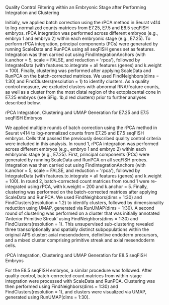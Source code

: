 Quality Control Filtering within an Embryonic Stage after Performing Integration and Clustering 

Initially, we applied batch correction using the rPCA method in Seurat v414 to log-normalized counts matrices from E7.25, E7.5 and E8.5 seqFISH embryos. rPCA integration was performed across different embryos (e.g., embryo 1 and embryo 2) within each embryonic stage (e.g., E7.25). To perform rPCA integration, principal components (PCs) were generated by running ScaleData and RunPCA using all seqFISH genes set as features. Integration was then carried out using FindIntegrationAnchors (with k.anchor = 5, scale = FALSE, and reduction = 'rpca'), followed by IntegrateData (with features.to.integrate = all features (genes) and k.weight = 100). Finally, clustering was performed after applying ScaleData and RunPCA on the batch-corrected matrices. We used FindNeighbors(dims = 1:30) and FindClusters(resolution = 1) to identify clusters. As a quality control measure, we excluded clusters with abnormal RNA/feature counts, as well as a cluster from the most distal region of the ectoplacental cone in E7.25 embryos (see SFig. 1b,d red clusters) prior to further analyses described below. 

rPCA Integration, Clustering and UMAP Generation for E7.25 and E7.5 seqFISH Embryos

We applied multiple rounds of batch correction using the rPCA method in Seurat v414 to log-normalized counts from E7.25 and E7.5 seqFISH embryos. Cells that passed the previously described quality control criteria were included in this analysis. In round 1, rPCA integration was performed across different embryos (e.g., embryo 1 and embryo 2) within each embryonic stage (e.g., E7.25). First, principal components (PCs) were generated by running ScaleData and RunPCA on all seqFISH probes. Integration was then carried out using FindIntegrationAnchors (with k.anchor = 5, scale = FALSE, and reduction = 'rpca'), followed by IntegrateData (with features.to.integrate = all features (genes) and k.weight = 100). In round 2, batch-corrected count matrices from round 1 were re-integrated using rPCA, with k.weight = 200 and k.anchor = 5. Finally, clustering was performed on the batch-corrected matrices after applying ScaleData and RunPCA. We used FindNeighbors(dims = 1:30) and FindClusters(resolution = 1.2) to identify clusters, followed by dimensionality reduction using UMAP, generated via RunUMAP(dims = 1:30). A second round of clustering was performed on a cluster that was initially annotated ‘Anterior Primitive Streak’ using FindNeighbors(dims = 1:30) and FindClusters(resolution = 1). This unsupervised sub-clustering revealed three transcriptionally and spatially distinct subpopulations within the original APS cluster: axial mesendoderm, definitive endoderm precursors, and a mixed cluster comprising primitive streak and axial mesendoderm cells. 

rPCA Integration, Clustering and UMAP Generation for E8.5 seqFISH Embryos

For the E8.5 seqFISH embryos, a similar procedure was followed. After quality control, batch-corrected count matrices from within-stage integration were processed with ScaleData and RunPCA. Clustering was then performed using FindNeighbors(dims = 1:30) and FindClusters(resolution = 1), and clusters were visualized via UMAP, generated using RunUMAP(dims = 1:30). 
